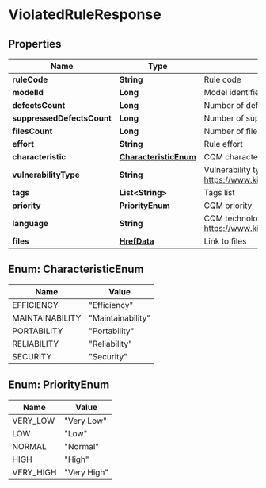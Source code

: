 
# ViolatedRuleResponse

## Properties
Name | Type | Description | Notes
------------ | ------------- | ------------- | -------------
**ruleCode** | **String** | Rule code |  [optional]
**modelId** | **Long** | Model identifier |  [optional]
**defectsCount** | **Long** | Number of defects |  [optional]
**suppressedDefectsCount** | **Long** | Number of suppressed defects |  [optional]
**filesCount** | **Long** | Number of files |  [optional]
**effort** | **String** | Rule effort |  [optional]
**characteristic** | [**CharacteristicEnum**](#CharacteristicEnum) | CQM characteristic |  [optional]
**vulnerabilityType** | **String** | Vulnerability type (More info in https://www.kiuwan.com/docs/display/K5/Kiuwan+Vulnerability+Types) |  [optional]
**tags** | **List&lt;String&gt;** | Tags list |  [optional]
**priority** | [**PriorityEnum**](#PriorityEnum) | CQM priority |  [optional]
**language** | **String** | CQM technology (List of supported technologies in https://www.kiuwan.com/docs/display/K5/Kiuwan+Supported+Technologies) |  [optional]
**files** | [**HrefData**](HrefData.md) | Link to files |  [optional]


<a name="CharacteristicEnum"></a>
## Enum: CharacteristicEnum
Name | Value
---- | -----
EFFICIENCY | &quot;Efficiency&quot;
MAINTAINABILITY | &quot;Maintainability&quot;
PORTABILITY | &quot;Portability&quot;
RELIABILITY | &quot;Reliability&quot;
SECURITY | &quot;Security&quot;


<a name="PriorityEnum"></a>
## Enum: PriorityEnum
Name | Value
---- | -----
VERY_LOW | &quot;Very Low&quot;
LOW | &quot;Low&quot;
NORMAL | &quot;Normal&quot;
HIGH | &quot;High&quot;
VERY_HIGH | &quot;Very High&quot;



